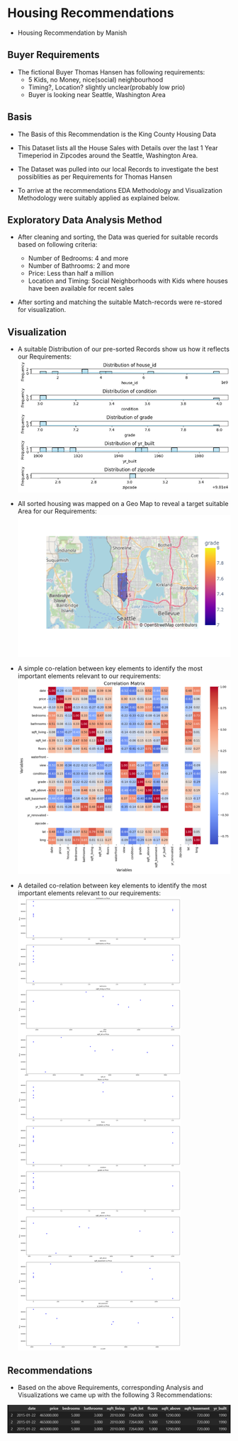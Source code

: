# Housing Recommendations
- Housing Recommendation by Manish

## Buyer Requirements
- The fictional Buyer Thomas Hansen has following requirements: 
    -   5 Kids, no Money, nice(social) neighbourhood
    - Timing?, Location? slightly unclear(probably low prio)
    - Buyer is looking near Seattle, Washington Area


## Basis
- The Basis of this Recommendation is the King County Housing Data

- This Dataset lists all the House Sales with Details over the last 1 Year Timeperiod in Zipcodes around the Seattle, Washington Area. 

- The Dataset was pulled into our local Records to
investigate the best possiblities as per Requirements for Thomas Hansen

- To arrive at the recommendations EDA Methodology and 
Visualization Methodology were suitably applied as explained below. 

## Exploratory Data Analysis Method

- After cleaning and sorting, the Data was queried for suitable records based on following criteria:
    -   Number of Bedrooms: 4 and more
    -   Number of Bathrooms: 2 and more
    -   Price: Less than half a million
    -   Location and Timing: Social Neighborhoods with Kids where houses have been available for recent sales

- After sorting and matching the suitable Match-records were re-stored for visualization.


## Visualization  
- A suitable Distribution of our pre-sorted Records show us how it reflects our Requirements:
   ![plotting simple distribution](data/01_simple_dist_histo.png)
   
- All sorted housing was mapped on a Geo Map to reveal a target suitable Area for our Requirements:
   ![plotting simple Geo Distribution](data/02_simple_geo_plot.png)

- A simple co-relation between key elements to identify the most important elements relevant to our requirements:
![plotting simple Co-relation](data/03_simple_corr_matrix.png)

- A detailed co-relation between key elements to identify the most important elements relevant to our requirements: 
![plotting detail Co-relation](data/04_detail_corr_matrix.png)


## Recommendations
- Based on the above Requirements, corresponding Analysis and Visualizations we came up with the following 3 Recommendations: 

![plotting detail Co-relation](data/05_result_houses.png)